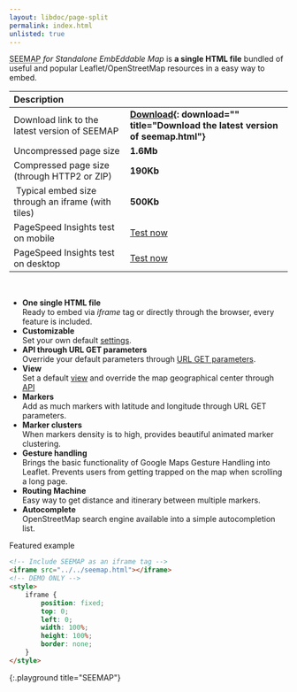 ```yaml
---
layout: libdoc/page-split
permalink: index.html
unlisted: true
---
```

<abbr title="Standalone EmbEddable Map">SEEMAP</abbr> *for Standalone EmbEddable Map* is **a single HTML file** bundled of useful and popular Leaflet/OpenStreetMap resources in a easy way to embed.

| Description |  |
| :- | :- |
| Download link to the latest version of SEEMAP | **[Download](seemap.html){: download="" title="Download the latest version of seemap.html"}** |
| Uncompressed page size | **1.6Mb** |
| Compressed page size (through HTTP2 or ZIP) | **190Kb** |
| Typical embed size through an iframe (with tiles) | **500Kb** |
| PageSpeed Insights test on mobile | [Test now](https://pagespeed.web.dev/report?url=https%3A%2F%2Folivier3lanc.github.io%2Fseemap%2Fseemap.html&form_factor=mobile) |
| PageSpeed Insights test on desktop | [Test now](https://pagespeed.web.dev/report?url=https%3A%2F%2Folivier3lanc.github.io%2Fseemap%2Fseemap.html&form_factor=desktop) |

<br>

* **One single HTML file** <br>Ready to embed via *iframe* tag or directly through the browser, every feature is included.
* **Customizable** <br>Set your own default [settings](settings.html).
* **API through URL GET parameters** <br>Override your default parameters through [URL GET parameters](api.html).
* **View** <br>Set a default [view](view.html) and override the map geographical center through [API](api.html)
* **Markers** <br>Add as much markers with latitude and longitude through URL GET parameters.
* **Marker clusters** <br>When markers density is to high, provides beautiful animated marker clustering.
* **Gesture handling** <br>Brings the basic functionality of Google Maps Gesture Handling into Leaflet. Prevents users from getting trapped on the map when scrolling a long page. 
* **Routing Machine** <br>Easy way to get distance and itinerary between multiple markers.
* **Autocomplete** <br>OpenStreetMap search engine available into a simple autocompletion list.

Featured example

```html
<!-- Include SEEMAP as an iframe tag -->
<iframe src="../../seemap.html"></iframe>
<!-- DEMO ONLY -->
<style>
    iframe {
        position: fixed;
        top: 0;
        left: 0;
        width: 100%;
        height: 100%;
        border: none;
    }
</style>
```
{:.playground title="SEEMAP"}
